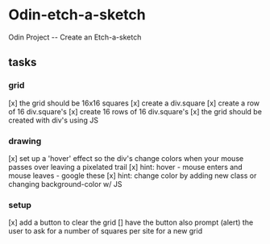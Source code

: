 # Odin-etch-a-sketch
Odin Project -- Create an Etch-a-sketch

## tasks

### grid
[x] the grid should be 16x16 squares
  [x] create a div.square
  [x] create a row of 16 div.square's
  [x] create 16 rows of 16 div.square's
[x] the grid should be created with div's using JS

### drawing
[x] set up a 'hover' effect so the div's change colors when your mouse passes over leaving a pixelated trail
  [x] hint: hover - mouse enters and mouse leaves - google these
  [x] hint: change color by adding new class or changing background-color w/ JS

### setup
[x] add a button to clear the grid
[] have the button also prompt (alert) the user to ask for a number of squares per site for a new grid